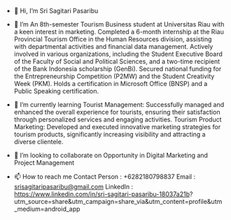- 👋 Hi, I’m Sri Sagitari Pasaribu
- 👀 I’m An 8th-semester Tourism Business student at Universitas Riau with a keen interest in marketing. Completed a 6-month internship at the Riau Provincial Tourism Office in the Human Resources division, assisting with departmental activities and financial data management. Actively involved in various organizations, including the Student Executive Board of the Faculty of Social and Political Sciences, and a two-time recipient of the Bank Indonesia scholarship (GenBi). Secured national funding for the Entrepreneurship Competition (P2MW) and the Student Creativity Week (PKM). Holds a certification in Microsoft Office (BNSP) and a Public Speaking certification. 

- 🌱 I’m currently learning Tourist Management: Successfully managed and enhanced the overall experience for tourists, ensuring their satisfaction through personalized services and engaging activities.
Tourism Product Marketing: Developed and executed innovative marketing strategies for tourism products, significantly increasing visibility and attracting a diverse clientele.

- 💞️ I’m looking to collaborate on Opportunity in Digital Marketing and Project Management
- 📫 How to reach me
  Contact Person : +6282180798837
  Email          : srisagitaripasaribu@gmail.com
  LinkedIn       : https://www.linkedin.com/in/sri-sagitari-pasaribu-18037a21b?   utm_source=share&utm_campaign=share_via&utm_content=profile&utm_medium=android_app

<!---
Srisagitari/Srisagitari is a ✨ special ✨ repository because its `README.md` (this file) appears on your GitHub profile.
You can click the Preview link to take a look at your changes.
--->
